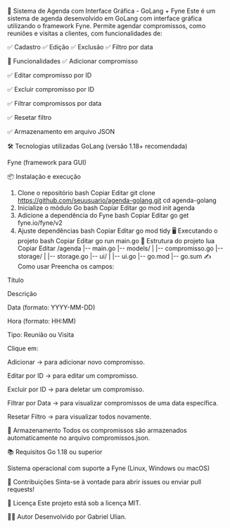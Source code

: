 📅 Sistema de Agenda com Interface Gráfica - GoLang + Fyne
Este é um sistema de agenda desenvolvido em GoLang com interface gráfica utilizando o framework Fyne.
Permite agendar compromissos, como reuniões e visitas a clientes, com funcionalidades de:

✅ Cadastro
✅ Edição
✅ Exclusão
✅ Filtro por data

🚀 Funcionalidades
✅ Adicionar compromisso

✅ Editar compromisso por ID

✅ Excluir compromisso por ID

✅ Filtrar compromissos por data

✅ Resetar filtro

✅ Armazenamento em arquivo JSON

🛠️ Tecnologias utilizadas
GoLang (versão 1.18+ recomendada)

Fyne (framework para GUI)

📦 Instalação e execução
1. Clone o repositório
bash
Copiar
Editar
git clone https://github.com/seuusuario/agenda-golang.git
cd agenda-golang
2. Inicialize o módulo Go
bash
Copiar
Editar
go mod init agenda
3. Adicione a dependência do Fyne
bash
Copiar
Editar
go get fyne.io/fyne/v2
4. Ajuste dependências
bash
Copiar
Editar
go mod tidy
🖥️ Executando o projeto
bash
Copiar
Editar
go run main.go
📄 Estrutura do projeto
lua
Copiar
Editar
/agenda
|-- main.go
|-- models/
|    |-- compromisso.go
|-- storage/
|    |-- storage.go
|-- ui/
|    |-- ui.go
|-- go.mod
|-- go.sum
✍️ Como usar
Preencha os campos:

Título

Descrição

Data (formato: YYYY-MM-DD)

Hora (formato: HH:MM)

Tipo: Reunião ou Visita

Clique em:

Adicionar → para adicionar novo compromisso.

Editar por ID → para editar um compromisso.

Excluir por ID → para deletar um compromisso.

Filtrar por Data → para visualizar compromissos de uma data específica.

Resetar Filtro → para visualizar todos novamente.

💾 Armazenamento
Todos os compromissos são armazenados automaticamente no arquivo compromissos.json.

📚 Requisitos
Go 1.18 ou superior

Sistema operacional com suporte a Fyne (Linux, Windows ou macOS)

🤝 Contribuições
Sinta-se à vontade para abrir issues ou enviar pull requests!

📝 Licença
Este projeto está sob a licença MIT.

🧑‍💻 Autor
Desenvolvido por Gabriel Ulian.
